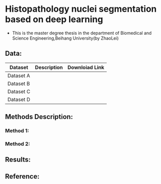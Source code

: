 # Histopathology nuclei segmentation based on deep learning
- This  is the master degree thesis in the department of Biomedical and Science Engineering,Beihang University(by ZhaoLei)
## Data:
|Dataset|Description|Downloiad Link|
|---|---|----|
|Dataset A|
|Dataset B|
|Dataset C|
|Dataset D| 
## Methods Description:
### Method 1:
### Method 2:
## Results:
## Reference: